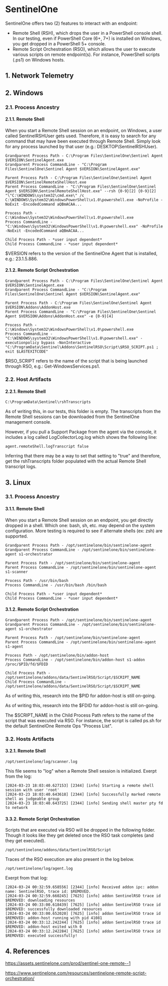 # SentinelOne

SentinelOne offers two (2) features to interact with an endpoint:
* Remote Shell (RSH), which drops the user in a PowerShell console shell. In our testing, even if PowerShell Core (6+, 7+) is installed on Windows, you get dropped in a PowerShell 5+ console.
* Remote Script Orchestration (RSO), which allows the user to execute various scripts on remote endpoint(s). For instance, PowerShell scripts (.ps1) on Windows hosts.

## 1. Network Telemetry

## 2. Windows
### 2.1. Process Ancestry
#### 2.1.1. Remote Shell

When you start a Remote Shell session on an endpoint, on Windows, a user called SentinelRSHUser gets used. Therefore, it is easy to search for any command that may have been executed through Remote Shell. Simply look for any process launched by that user (e.g.: DESKTOP\SentinelRSHUser).
```
Grandparent Process Path - C:\Program Files\SentinelOne\Sentinel Agent $VERSION\SentinelAgent.exe
Grandparent Process CommandLine - "C:\Program Files\SentinelOne\Sentinel Agent $VERSION\SentinelAgent.exe"

Parent Process Path - C:\Program Files\SentinelOne\Sentinel Agent $VERSION\SentinelRemoteShellHost.exe
Parent Process CommandLine - "C:\Program Files\SentinelOne\Sentinel Agent $VERSION\SentinelRemoteShellHost.exe" --rsh {0-9}[2] {0-9}[2] "\"C:\WINDOWS\system32\cmd.exe\" /c C:\WINDOWS\System32\WindowsPowerShell\v1.0\powershell.exe -NoProfile -NoExit -EncodedCommand aQBmACAA...

Process Path - C:\Windows\System32\WindowsPowerShell\v1.0\powershell.exe
Process CommandLine - "C:\Windows\System32\WindowsPowerShell\v1.0\powershell.exe" -NoProfile -NoExit -EncodedCommand aQBmACAA...

Child Process Path - *user input dependent*
Child Process CommandLine - *user input dependent*
```
$VERSION refers to the version of the SentinelOne Agent that is installed, e.g.: 23.1.5.886.

#### 2.1.2. Remote Script Orchestration
```
Grandparent Process Path - C:\Program Files\SentinelOne\Sentinel Agent $VERSION\SentinelAgent.exe
Grandparent Process CommandLine - "C:\Program Files\SentinelOne\Sentinel Agent $VERSION\SentinelAgent.exe"

Parent Process Path - C:\Program Files\SentinelOne\Sentinel Agent $VERSION\Addons\AddonHost.exe
Parent Process CommandLine - "C:\Program Files\SentinelOne\Sentinel Agent $VERSION\Addons\AddonHost.exe" -e {0-9}[4]

Process Path - C:\Windows\System32\WindowsPowerShell\v1.0\powershell.exe
Process CommandLine - "C:\WINDOWS\system32\WindowsPowerShell\v1.0\powershell.exe" -executionpolicy bypass -NonInteractive "C:\ProgramData\Sentinel\Addons\SentinelRSO\Script\$RSO_SCRIPT.ps1 ; exit $LASTEXITCODE"
```
$RSO_SCRIPT refers to the name of the script that is being launched through RSO, e.g.: Get-WindowsServices.ps1.

### 2.2. Host Artifacts
#### 2.2.1. Remote Shell
```
C:\ProgramData\Sentinel\rshTranscripts
```
As of writing this, in our tests, this folder is empty. The transcripts from the Remote Shell sessions can be downloaded from the SentinelOne management console.

However, if you pull a Support Package from the agent via the console, it includes a log called LogCollectorLog.log which shows the following line:
```
agent.remoteShell.logTranscript false
```
Inferring that there may be a way to set that setting to "true" and therefore, get the rshTranscripts folder populated with the actual Remote Shell transcript logs.

## 3. Linux
### 3.1. Process Ancestry
#### 3.1.1. Remote Shell

When you start a Remote Shell session on an endpoint, you get directly dropped in a shell. Which one: bash, sh, etc. may depend on the system configuration. More testing is required to see if alternate shells (ex: zsh) are supported.
```
Grandparent Process Path - /opt/sentinelone/bin/sentinelone-agent
Grandparent Process CommandLine - /opt/sentinelone/bin/sentinelone-agent s1-orchestrator

Parent Process Path - /opt/sentinelone/bin/sentinelone-agent
Parent Process CommandLine - /opt/sentinelone/bin/sentinelone-agent s1-scanner

Process Path - /usr/bin/bash
Process CommandLine - /usr/bin/bash /bin/bash

Child Process Path - *user input dependent*
Child Process CommandLine - *user input dependent*
```

#### 3.1.2. Remote Script Orchestration
```
Grandparent Process Path - /opt/sentinelone/bin/sentinelone-agent
Grandparent Process CommandLine - /opt/sentinelone/bin/sentinelone-agent s1-orchestrator

Parent Process Path - /opt/sentinelone/bin/sentinelone-agent
Parent Process CommandLine - /opt/sentinelone/bin/sentinelone-agent s1-agent

Process Path - /opt/sentinelone/bin/addon-host
Process CommandLine - /opt/sentinelone/bin/addon-host s1-addon /proc/$PID/fd/$FDID

Child Process Path - /opt/sentinelone/addons/data/SentinelRSO/Script/$SCRIPT_NAME
Child Process CommandLine - /opt/sentinelone/addons/data/SentinelRSO/Script/$SCRIPT_NAME
```
As of writing this, research into the $PID for addon-host is still on-going.

As of writing this, research into the $FDID for addon-host is still on-going.

The $SCRIPT_NAME in the Child Process Path refers to the name of the script that was executed via RSO. For instance, the script is called ps.sh for the default SentinelOne Remote Ops "Process List".

### 3.2. Hosts Artifacts
#### 3.2.1. Remote Shell

```
/opt/sentinelone/log/scanner.log
```
This file seems to "log" when a Remote Shell session is initialized. Exerpt from the log:
```
[2024-03-23 18:03:40.627153] [2344] [info] Starting a remote shell session with user 'root'
[2024-03-23 18:03:40.643618] [2344] [info] Successfully marked remote shell as judgeable group
[2024-03-23 18:03:40.643725] [2344] [info] Sending shell master pty fd to network
```

#### 3.3.2. Remote Script Orchestration

Scripts that are executed via RSO will be dropped in the following folder. Though it looks like they get deleted once the RSO task completes (and they get executed).
```
/opt/sentinelone/addons/data/SentinelRSO/Script
```
Traces of the RSO execution are also present in the log below.
```
/opt/sentinelone/log/agent.log
```

Exerpt from that log:
```
[2024-03-24 00:32:59.658556] [2344] [info] Received addon ipc: addon name: SentinelRSO, trace id: $REMOVED.
[2024-03-24 00:32:59.660245] [7625] [info] addon SentinelRSO trace id $REMOVED: downloading resources
[2024-03-24 00:33:00.618439] [7625] [info] addon SentinelRSO trace id $REMOVED: successfully downloaded resources
[2024-03-24 00:33:00.652020] [7625] [info] addon SentinelRSO trace id $REMOVED: addon-host running with pid 41081
[2024-03-24 00:33:12.242244] [7625] [info] addon SentinelRSO trace id $REMOVED: addon-host exited with 0
[2024-03-24 00:33:12.242284] [7625] [info] addon SentinelRSO trace id $REMOVED: executed successfully!
```

## 4. References

https://assets.sentinelone.com/prod/sentinel-one-remote--1

https://www.sentinelone.com/resources/sentinelone-remote-script-orchestration/
